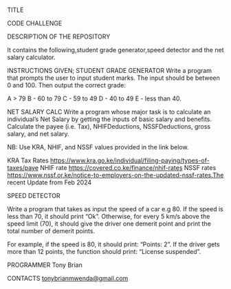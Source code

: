 TITLE

CODE CHALLENGE

DESCRIPTION OF THE REPOSITORY

It contains the following,student grade generator,speed detector and the net salary calculator.

INSTRUCTIONS GIVEN;
STUDENT GRADE GENERATOR
Write a program that prompts the user to input student marks. The input should be between 0 and 100. Then output the correct grade:

A > 79
B - 60 to 79
C - 59 to 49
D - 40 to 49
E - less than 40.

NET SALARY CALC
Write a program whose major task is to calculate an individual’s Net Salary by getting the inputs of basic salary and benefits. Calculate the payee (i.e. Tax), NHIFDeductions, NSSFDeductions, gross salary, and net salary.

NB: Use KRA, NHIF, and NSSF values provided in the link below.

KRA Tax Rates https://www.kra.go.ke/individual/filing-paying/types-of-taxes/paye
NHIF rate https://covered.co.ke/finance/nhif-rates
NSSF rates https://www.nssf.or.ke/notice-to-employers-on-the-updated-nssf-rates.The recent Update from Feb 2024

SPEED DETECTOR

Write a program that takes as input the speed of a car e.g 80. If the speed is less than 70, it should print “Ok”. Otherwise, for every 5 km/s above the speed limit (70), it should give the driver one demerit point and print the total number of demerit points.

For example, if the speed is 80, it should print: “Points: 2”. If the driver gets more than 12 points, the function should print: “License suspended”.

PROGRAMMER
Tony Brian

CONTACTS
tonybrianmwenda@gmail.com


